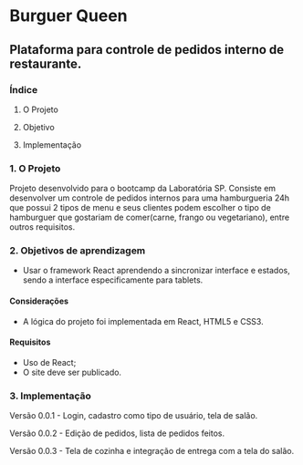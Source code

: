 # Burguer Queen

## Plataforma para controle de pedidos interno de restaurante.
  
### Índice

1. O Projeto

2. Objetivo

3. Implementação

### 1. O Projeto

Projeto desenvolvido para o bootcamp da Laboratória SP. Consiste em desenvolver um controle de pedidos internos para uma hamburgueria 24h que possui 2 tipos de menu e seus clientes podem escolher o tipo de hamburguer que gostariam de comer(carne, frango ou vegetariano), entre outros requisitos.
  
### 2. Objetivos de aprendizagem

- Usar o framework React aprendendo a sincronizar interface e estados, sendo a interface especificamente para tablets.

#### Considerações

- A lógica do projeto foi implementada em React, HTML5 e CSS3.

#### Requisitos

- Uso de React;
- O site deve ser publicado.

### 3. Implementação

Versão 0.0.1 - Login, cadastro como tipo de usuário, tela de salão.

Versão 0.0.2 - Edição de pedidos, lista de pedidos feitos.

Versão 0.0.3 - Tela de cozinha e integração de entrega com a tela do salão.
